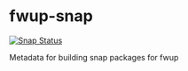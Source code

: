 # fwup-snap

[![Snap Status](https://build.snapcraft.io/badge/fhunleth/fwup-snap.svg)](https://build.snapcraft.io/user/fhunleth/fwup-snap)

Metadata for building snap packages for fwup
